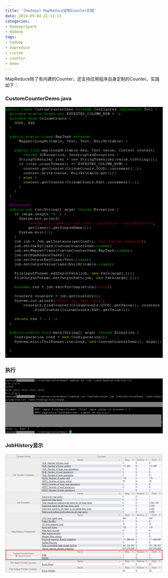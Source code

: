 ```yaml
---
title: '[Hadoop] MapReduce定制Counter实践'
date: 2014-09-04 21:11:13
categories: 
- Hadoop+Spark
- Hadoop
tags: 
- hadoop
- mapreduce
- custom
- counter
- demo
---
```

MapReduce除了有内建的Counter，还支持应用程序自身定制的Counter。实践如下：

### CustomCounterDemo.java
![[Hadoop] MapReduce定制Counter实践](/images/2014/9/0026uWfMzy78OkEZOrB0f.png)
### 执行
![[Hadoop] MapReduce定制Counter实践](/images/2014/9/0026uWfMzy78Ol5bWwv9f.jpg)
### JobHistory显示
![[Hadoop] MapReduce定制Counter实践](/images/2014/9/0026uWfMzy78OlqmyN73d.jpg)